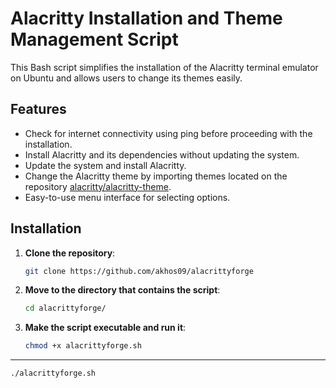 # Alacritty Installation and Theme Management Script

This Bash script simplifies the installation of the Alacritty terminal emulator on Ubuntu and allows users to change its themes easily.

## Features

- Check for internet connectivity using ping before proceeding with the installation.
- Install Alacritty and its dependencies without updating the system.
- Update the system and install Alacritty.
- Change the Alacritty theme by importing themes located on the repository [alacritty/alacritty-theme]([url](https://github.com/alacritty/alacritty-theme)).
- Easy-to-use menu interface for selecting options.

## Installation

1. **Clone the repository**:

   ```bash
   git clone https://github.com/akhos09/alacrittyforge

2. **Move to the directory that contains the script**:
   
   ```bash
   cd alacrittyforge/

3. **Make the script executable and run it**:
   
   ```bash
   chmod +x alacrittyforge.sh
---------------------------------------------   
   ```bash
   ./alacrittyforge.sh
